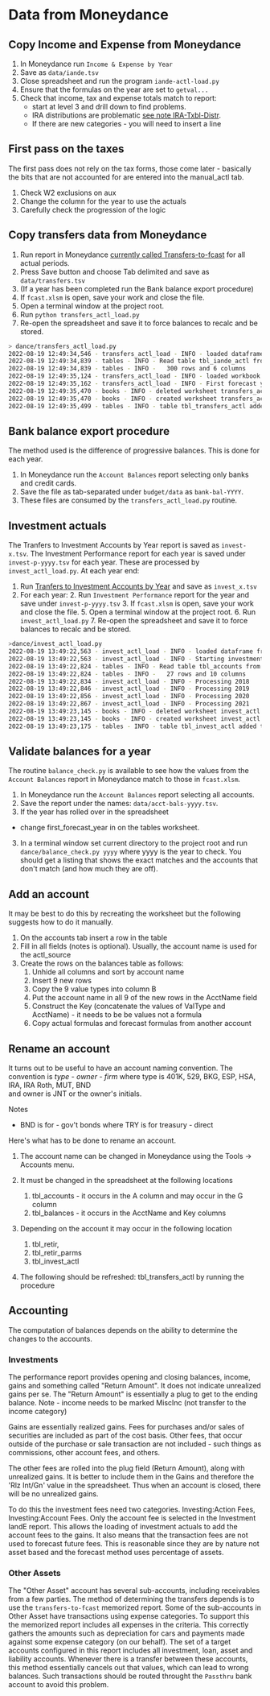 # Data from Moneydance

## Copy Income and Expense from Moneydance

1. In Moneydance run `Income & Expense by Year`
2. Save as `data/iande.tsv` 
3. Close spreadsheet and run the program  `iande-actl-load.py` 
4. Ensure that the formulas on the year are set to `getval...`
5. Check that income, tax and expense totals match to report: 
   * start at level 3 and drill down to find problems.
   * IRA distributions are problematic [see note IRA-Txbl-Distr](./sheets/other_actl.md#ira-distributions).
   * If there are new categories - you will need to insert a line

## First pass on the taxes 

The first pass does not rely on the tax forms, those come later - basically the bits that are not accounted for are entered into the manual_actl tab.

1. Check W2 exclusions on aux
2. Change the column for the year to use the actuals
3. Carefully check the progression of the logic

## Copy transfers data from Moneydance

1. Run report in Moneydance [currently called Transfers-to-fcast](./report_configs.md#transfers-to-fcast) for all actual periods.
2. Press Save button and choose Tab delimited and save as `data/transfers.tsv`
3. (If a year has been completed run the Bank balance export procedure)
4. If `fcast.xlsm` is open, save your work and close the file.
5. Open a terminal window at the project root.
6. Run `python transfers_actl_load.py`
7. Re-open the spreadsheet and save it to force balances to recalc and be stored.

```bash
> dance/transfers_actl_load.py
2022-08-19 12:49:34,546 - transfers_actl_load - INFO - loaded dataframe from data/transfers.tsv
2022-08-19 12:49:34,839 - tables - INFO - Read table tbl_iande_actl from data/fcast.xlsm
2022-08-19 12:49:34,839 - tables - INFO -   300 rows and 6 columns
2022-08-19 12:49:35,124 - transfers_actl_load - INFO - loaded workbook from data/fcast.xlsm
2022-08-19 12:49:35,162 - transfers_actl_load - INFO - First forecast year is: 2022
2022-08-19 12:49:35,470 - books - INFO - deleted worksheet transfers_actl
2022-08-19 12:49:35,470 - books - INFO - created worksheet transfers_actl
2022-08-19 12:49:35,499 - tables - INFO - table tbl_transfers_actl added to transfers_actl
```

## Bank balance export procedure

The method used is the difference of progressive balances.  This is done for each year.  

1. In Moneydance run the `Account Balances` report selecting only banks and credit cards.  
2. Save the file as tab-separated under `budget/data` as `bank-bal-YYYY`.
3. These files are consumed by the `transfers_actl_load.py` routine.

## Investment actuals

The Tranfers to Investment Accounts by Year report is saved as `invest-x.tsv`. The Investment Performance report for each year is saved under `invest-p-yyyy.tsv` for each year. These are processed by `invest_actl_load.py`. At each year end:

1. Run [Tranfers to Investment Accounts by Year](./report_configs.md#tranfers-to-investment-accounts-by-year) and save as `invest_x.tsv`
1. For each year:
   2. Run `Investment Performance` report for the year and save under `invest-p-yyyy.tsv`
   3. If `fcast.xlsm` is open, save your work and close the file.
   5. Open a terminal window at the project root.
   6. Run `invest_actl_load.py`
   7. Re-open the spreadsheet and save it to force balances to recalc and be stored.

```bash
>dance/invest_actl_load.py 
2022-08-19 13:49:22,563 - invest_actl_load - INFO - loaded dataframe from data/invest_x.tsv
2022-08-19 13:49:22,563 - invest_actl_load - INFO - Starting investment actual load
2022-08-19 13:49:22,824 - tables - INFO - Read table tbl_accounts from data/fcast.xlsm
2022-08-19 13:49:22,824 - tables - INFO -   27 rows and 10 columns
2022-08-19 13:49:22,834 - invest_actl_load - INFO - Processing 2018
2022-08-19 13:49:22,846 - invest_actl_load - INFO - Processing 2019
2022-08-19 13:49:22,856 - invest_actl_load - INFO - Processing 2020
2022-08-19 13:49:22,867 - invest_actl_load - INFO - Processing 2021
2022-08-19 13:49:23,145 - books - INFO - deleted worksheet invest_actl
2022-08-19 13:49:23,145 - books - INFO - created worksheet invest_actl
2022-08-19 13:49:23,175 - tables - INFO - table tbl_invest_actl added to invest_actl
```

## Validate balances for a year

The routine `balance_check.py` is available to see how the values from the `Account Balances` report in Moneydance match to those in `fcast.xlsm`. 

1. In Moneydance run the `Account Balances` report selecting all accounts. 
2. Save the report  under the names: `data/acct-bals-yyyy.tsv`.
3. If the year has rolled over in the spreadsheet
  - change first_forecast_year in on the tables worksheet.
3. In a terminal window set current directory to the project root and run `dance/balance_check.py yyyy` where yyyy is the year to check.  You should get a listing that shows the exact matches and the accounts that don't match (and how much they are off).



## Add an account

It may be best to do this by recreating the worksheet but the following suggests how to do it manually.

1. On the accounts tab insert a row in the table
2. Fill in all fields (notes is optional). Usually, the account name is used for the actl_source
3. Create the rows on the balances table as follows:
      1. Unhide all columns and sort by account name
      1. Insert 9 new rows
      1. Copy the 9 value types into column B 
      1. Put the account name in all 9 of the new rows in the AcctName field
      1. Construct the Key (concatenate the values of ValType and AcctName) - it needs to be be values not a formula
      1. Copy actual formulas and forecast formulas from another account

## Rename an account

It turns out to be useful to have an account naming convention.  The convention is 
	*type - owner - firm*
where type is 401K, 529, BKG, ESP, HSA, IRA, IRA Roth, MUT, BND<br/>and owner is JNT or the owner's initials.

Notes 

- BND is for - gov't bonds where TRY is for treasury - direct

Here's what has to be done to rename an account.

1. The account name can be changed in Moneydance using the Tools -> Accounts menu.

2. It must be changed in the spreadsheet at the following locations
      1. tbl_accounts - it occurs in the A column and may occur in the G column
      1. tbl_balances - it occurs in the AcctName and Key columns
3. Depending on the account it may occur in the following location
      1. tbl_retir, 
      1. tbl_retir_parms
      1. tbl_invest_actl

4. The following should be refreshed: tbl_transfers_actl by running the procedure

## Accounting

The computation of balances depends on the ability to determine the changes to the accounts.  

### Investments

The performance report provides opening and closing balances, income, gains and something called "Return Amount". It does not indicate unrealized gains per se.  The "Return Amount" is essentially a plug to get to the ending balance.  Note - income needs to be marked MiscInc (not transfer to the income category)

Gains are essentially realized gains. Fees for purchases and/or sales of securities are included as part of the cost basis.  Other fees, that occur outside of the purchase or sale transaction are not included - such things as commissions, other account fees, and others. 

The other fees are rolled into the plug field (Return Amount), along with unrealized gains. It is better to include them in the Gains and therefore the 'Rlz Int/Gn' value in the spreadsheet. Thus when an account is closed, there will be no unrealized gains. 

To do this the investment fees need two categories.  Investing:Action Fees, Investing:Account Fees.  Only the account fee is selected in the Investment IandE report.  This allows the loading of investment actuals to add the account fees to the gains.  It also means that the transaction fees are not used to forecast future fees.  This is reasonable since they are by nature not asset based and the forecast method uses percentage of assets.

### Other Assets

The "Other Asset" account has several sub-accounts, including receivables from a few parties.  The method of determining the transfers depends is to use the `transfers-to-fcast` memorized report.  Some of the sub-accounts in Other Asset have transactions using expense categories.  To support this the memorized report includes all expenses in the criteria.  This correctly gathers the amounts such as depreciation for cars and payments made against some expense category (on our behalf).  The set of a target accounts configured in this report includes all investment, loan, asset and liability accounts.   Whenever there is a transfer between these accounts, this method essentially cancels out that values, which can lead to wrong balances.  Such transactions should be routed throught the `Passthru` bank account to avoid this problem.

